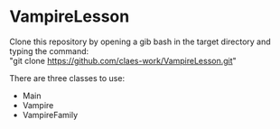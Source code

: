 # VampireLesson

Clone this repository by opening a gib bash in the target directory and typing the command:\
"git clone https://github.com/claes-work/VampireLesson.git"

There are three classes to use:
- Main
- Vampire
- VampireFamily
